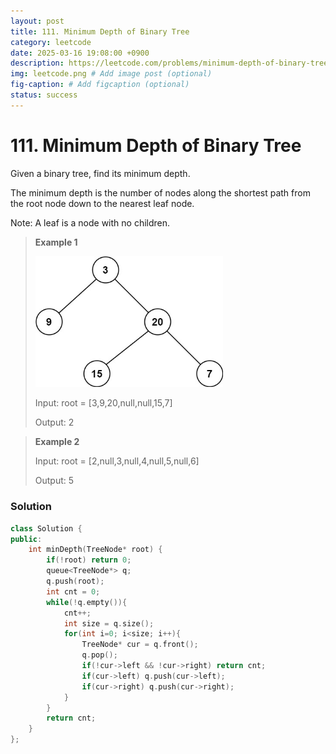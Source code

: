 ```yaml
---
layout: post
title: 111. Minimum Depth of Binary Tree
category: leetcode
date: 2025-03-16 19:08:00 +0900
description: https://leetcode.com/problems/minimum-depth-of-binary-tree/description/
img: leetcode.png # Add image post (optional)
fig-caption: # Add figcaption (optional)
status: success
---
```


# 111. Minimum Depth of Binary Tree

Given a binary tree, find its minimum depth.

The minimum depth is the number of nodes along the shortest path from the root node down to the nearest leaf node.

Note: A leaf is a node with no children.

 

> **Example 1**
> 
> <img src="../imgs/111-1.jpg" alt="111-1" width="300"/>
>
> Input: root = [3,9,20,null,null,15,7]
> 
> Output: 2


> **Example 2**
> 
> Input: root = [2,null,3,null,4,null,5,null,6]
> 
> Output: 5


### Solution
```cpp
class Solution {
public:
    int minDepth(TreeNode* root) {
        if(!root) return 0;
        queue<TreeNode*> q;
        q.push(root);
        int cnt = 0;
        while(!q.empty()){
            cnt++;
            int size = q.size();
            for(int i=0; i<size; i++){
                TreeNode* cur = q.front();
                q.pop();
                if(!cur->left && !cur->right) return cnt;
                if(cur->left) q.push(cur->left);
                if(cur->right) q.push(cur->right);
            }
        }
        return cnt;
    }
};
```